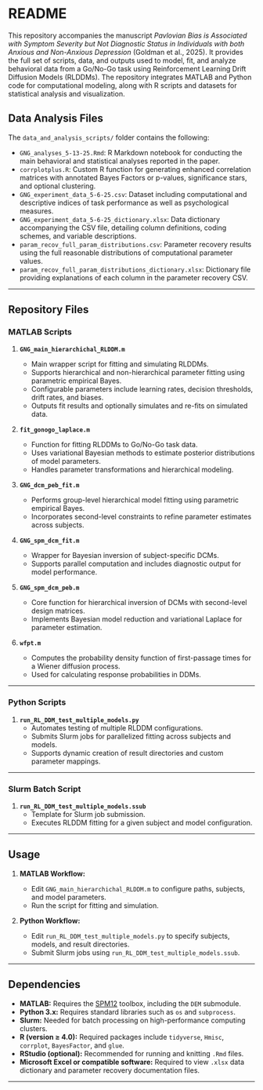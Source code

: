
# README


This repository accompanies the manuscript *Pavlovian Bias is Associated with Symptom Severity but Not Diagnostic Status in Individuals with both Anxious and Non-Anxious Depression* (Goldman et al., 2025). It provides the full set of scripts, data, and outputs used to model, fit, and analyze behavioral data from a Go/No-Go task using Reinforcement Learning Drift Diffusion Models (RLDDMs). The repository integrates MATLAB and Python code for computational modeling, along with R scripts and datasets for statistical analysis and visualization.

## Data Analysis Files
The `data_and_analysis_scripts/` folder contains the following:

- `GNG_analyses_5-13-25.Rmd`: R Markdown notebook for conducting the main behavioral and statistical analyses reported in the paper. 
- `corrplotplus.R`: Custom R function for generating enhanced correlation matrices with annotated Bayes Factors or p-values, significance stars, and optional clustering.
- `GNG_experiment_data_5-6-25.csv`: Dataset including computational and descriptive indices of task performance as well as psychological measures.
- `GNG_experiment_data_5-6-25_dictionary.xlsx`: Data dictionary accompanying the CSV file, detailing column definitions, coding schemes, and variable descriptions.
- `param_recov_full_param_distributions.csv`: Parameter recovery results using the full reasonable distributions of computational parameter values.
- `param_recov_full_param_distributions_dictionary.xlsx`: Dictionary file providing explanations of each column in the parameter recovery CSV.


---

## Repository Files

### MATLAB Scripts

1. **`GNG_main_hierarchichal_RLDDM.m`**  
   - Main wrapper script for fitting and simulating RLDDMs.  
   - Supports hierarchical and non-hierarchical parameter fitting using parametric empirical Bayes.  
   - Configurable parameters include learning rates, decision thresholds, drift rates, and biases.  
   - Outputs fit results and optionally simulates and re-fits on simulated data.

2. **`fit_gonogo_laplace.m`**  
   - Function for fitting RLDDMs to Go/No-Go task data.  
   - Uses variational Bayesian methods to estimate posterior distributions of model parameters.  
   - Handles parameter transformations and hierarchical modeling.

3. **`GNG_dcm_peb_fit.m`**  
   - Performs group-level hierarchical model fitting using parametric empirical Bayes.  
   - Incorporates second-level constraints to refine parameter estimates across subjects.

4. **`GNG_spm_dcm_fit.m`**  
   - Wrapper for Bayesian inversion of subject-specific DCMs.  
   - Supports parallel computation and includes diagnostic output for model performance.

5. **`GNG_spm_dcm_peb.m`**  
   - Core function for hierarchical inversion of DCMs with second-level design matrices.  
   - Implements Bayesian model reduction and variational Laplace for parameter estimation.

6. **`wfpt.m`**  
   - Computes the probability density function of first-passage times for a Wiener diffusion process.  
   - Used for calculating response probabilities in DDMs.

---

### Python Scripts

1. **`run_RL_DDM_test_multiple_models.py`**  
   - Automates testing of multiple RLDDM configurations.  
   - Submits Slurm jobs for parallelized fitting across subjects and models.  
   - Supports dynamic creation of result directories and custom parameter mappings.

---

### Slurm Batch Script

1. **`run_RL_DDM_test_multiple_models.ssub`**  
   - Template for Slurm job submission.  
   - Executes RLDDM fitting for a given subject and model configuration.

---

## Usage

1. **MATLAB Workflow:**
   - Edit `GNG_main_hierarchichal_RLDDM.m` to configure paths, subjects, and model parameters.  
   - Run the script for fitting and simulation.

2. **Python Workflow:**
   - Edit `run_RL_DDM_test_multiple_models.py` to specify subjects, models, and result directories.  
   - Submit Slurm jobs using `run_RL_DDM_test_multiple_models.ssub`.

---


## Dependencies

- **MATLAB:** Requires the [SPM12](https://www.fil.ion.ucl.ac.uk/spm/software/spm12/) toolbox, including the `DEM` submodule.  
- **Python 3.x:** Requires standard libraries such as `os` and `subprocess`.  
- **Slurm:** Needed for batch processing on high-performance computing clusters.  
- **R (version ≥ 4.0):** Required packages include `tidyverse`, `Hmisc`, `corrplot`, `BayesFactor`, and `glue`.  
- **RStudio (optional):** Recommended for running and knitting `.Rmd` files.  
- **Microsoft Excel or compatible software:** Required to view `.xlsx` data dictionary and parameter recovery documentation files.

---
